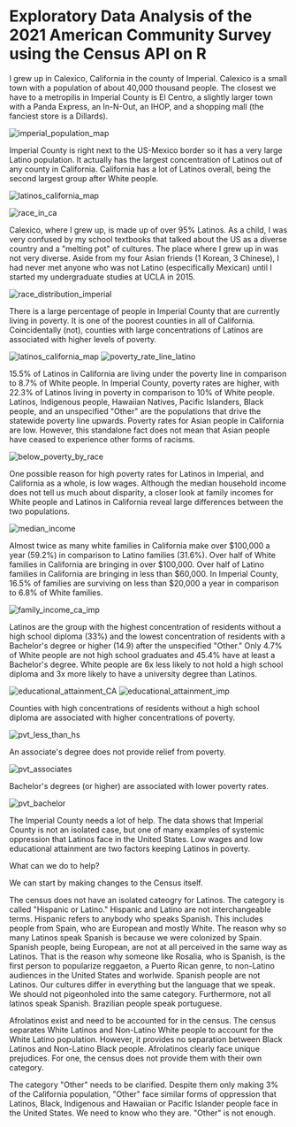 # Exploratory Data Analysis of the 2021 American Community Survey using the Census API on R

I grew up in Calexico, California in the county of Imperial. Calexico is a small town with a population of about 40,000 thousand people. The closest we have to a metropilis in Imperial County is El Centro, a slightly larger town with a Panda Express, an In-N-Out, an IHOP, and a shopping mall (the fanciest store is a Dillards). 

![imperial_population_map](https://github.com/daliarod96/census-api-EDA/assets/79605544/bf5acde6-e7d1-4f66-bd09-a83abba698f5)


Imperial County is right next to the US-Mexico border so it has a very large Latino population. It actually has the largest concentration of Latinos out of any county in California. California has a lot of Latinos overall, being the second largest group after White people. 

![latinos_california_map](https://github.com/daliarod96/census-api-EDA/assets/79605544/501952f2-eecc-4e25-a516-093b9ca24735)

![race_in_ca](https://github.com/daliarod96/census-api-EDA/assets/79605544/353c3f33-af6a-424b-816a-a565868dad66)


Calexico, where I grew up, is made up of over 95% Latinos. As a child, I was very confused by my school textbooks that talked about the US as a diverse country and a "melting pot" of cultures. The place where I grew up in was not very diverse. Aside from my four Asian friends (1 Korean, 3 Chinese), I had never met anyone who was not Latino (especifically Mexican) until I started my undergraduate studies at UCLA in 2015. 

![race_distribution_imperial](https://github.com/daliarod96/census-api-EDA/assets/79605544/13c7eda1-f043-451d-bb97-7eca9949b16d)


There is a large percentage of people in Imperial County that are currently living in poverty. It is one of the poorest counties in all of California. Coincidentally (not), counties with large concentrations of Latinos are associated with higher levels of poverty.

![latinos_california_map](https://github.com/daliarod96/census-api-EDA/assets/79605544/aaf2f3ec-147a-4c32-b8f2-db1c21e15034)
![poverty_rate_line_latino](https://github.com/daliarod96/census-api-EDA/assets/79605544/6e35b438-6b2f-4ecf-8ed5-cee296e7b24f)


15.5% of Latinos in California are living under the poverty line in comparison to 8.7% of White people. In Imperial County, poverty rates are higher, with 22.3% of Latinos living in poverty in comparison to 10% of White people. Latinos, Indigenous people, Hawaiian Natives, Pacific Islanders, Black people, and an unspecified "Other" are the populations that drive the statewide poverty line upwards. Poverty rates for Asian people in California are low. However, this standalone fact does not mean that Asian people have ceased to experience other forms of racisms. 

![below_poverty_by_race](https://github.com/daliarod96/census-api-EDA/assets/79605544/ad7ffd96-27b8-4c96-8c5c-1593ff82a193)

One possible reason for high poverty rates for Latinos in Imperial, and California as a whole, is low wages. Although the median household income does not tell us much about disparity, a closer look at family incomes for White people and Latinos in California reveal large differences between the two populations.

![median_income](https://github.com/daliarod96/census-api-EDA/assets/79605544/f0a6da8f-4871-4941-92c8-9be3297e2905)


Almost twice as many white families in California make over $100,000 a year (59.2%) in comparison to Latino families (31.6%). Over half of White families in California are bringing in over $100,000. Over half of Latino families in California are bringing in less than $60,000. In Imperial County, 16.5% of families are surviving on less than $20,000 a year in comparison to 6.8% of White families. 

![family_income_ca_imp](https://github.com/daliarod96/census-api-EDA/assets/79605544/d24b773c-c8cd-465d-9201-315cc036ae33)


Latinos are the group with the highest concentration of residents without a high school diploma (33%) and the lowest concentration of residents with a Bachelor's degree or higher (14.9) after the unspecified "Other." Only 4.7% of White people are not high school graduates and 45.4% have at least a Bachelor's degree. White people are 6x less likely to not hold a high school diploma and 3x more likely to have a university degree than Latinos.

![educational_attainment_CA](https://github.com/daliarod96/census-api-EDA/assets/79605544/e17019f3-f3a7-4e4a-8903-09d386f04c33)
![educational_attainment_imp](https://github.com/daliarod96/census-api-EDA/assets/79605544/4759229b-84ac-41ae-ae63-ffb39200ebae)


Counties with high concentrations of residents without a high school diploma are associated with higher concentrations of poverty.

![pvt_less_than_hs](https://github.com/daliarod96/census-api-EDA/assets/79605544/bf5fb6b1-dafb-4bfc-8012-928ef64ee7a2)

An associate's degree does not provide relief from poverty. 

![pvt_associates](https://github.com/daliarod96/census-api-EDA/assets/79605544/64fd21a9-8f9f-41bb-9dd4-4d2b1eca3f4d)


Bachelor's degrees (or higher) are associated with lower poverty rates.

![pvt_bachelor](https://github.com/daliarod96/census-api-EDA/assets/79605544/f3c797e7-fcfc-4f53-9eb1-6951e6e110c3)


The Imperial County needs a lot of help. The data shows that Imperial County is not an isolated case, but one of many examples of systemic oppression that Latinos face in the United States. Low wages and low educational attainment are two factors keeping Latinos in poverty. 

What can we do to help? 

We can start by making changes to the Census itself. 

The census does not have an isolated cateogry for Latinos. The category is called "Hispanic or Latino." Hispanic and Latino are not interchangeable terms. Hispanic refers to anybody who speaks Spanish. This includes people from Spain, who are European and mostly White. The reason why so many Latinos speak Spanish is because we were colonized by Spain. Spanish people, being European, are not at all perceived in the same way as Latinos. That is the reason why someone like Rosalia, who is Spanish, is the first person to popularize reggaeton, a Puerto Rican genre, to non-Latino audiences in the United States and worlwide. Spanish people are not Latinos. Our cultures differ in everything but the language that we speak. We should not pigeonholed into the same category. Furthermore, not all latinos speak Spanish. Brazilian people speak portuguese. 

Afrolatinos exist and need to be accounted for in the census. The census separates White Latinos and Non-Latino White people to account for the White Latino population. However, it provides no separation between Black Latinos and Non-Latino Black people. Afrolatinos clearly face unique prejudices. For one, the census does not provide them with their own category.

The category "Other" needs to be clarified. Despite them only making 3% of the California population, "Other" face similar forms of oppression that Latinos, Black, Indigenous and Hawaiian or Pacific Islander people face in the United States. We need to know who they are. "Other" is not enough. 


